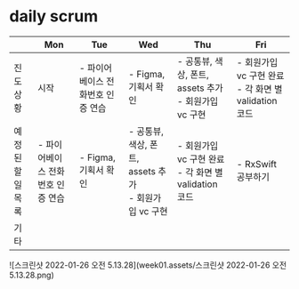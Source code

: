 # daily scrum

|                   | Mon                               | Tue                               | Wed                                                      | Thu                                                       | Fri                                                        |
| ----------------- | --------------------------------- | --------------------------------- | -------------------------------------------------------- | --------------------------------------------------------- | ---------------------------------------------------------- |
| 진도 상황         | 시작                              | - 파이어베이스 전화번호 인증 연습 | - Figma, 기획서 확인<br/>                                | - 공통뷰, 색상, 폰트, assets 추가<br/> - 회원가입 vc 구현 | - 회원가입 vc 구현 완료 <br/> - 각 화면 별 validation 코드 |
| 예정된 할 일 목록 | - 파이어베이스 전화번호 인증 연습 | - Figma, 기획서 확인              | - 공통뷰, 색상, 폰트, assets 추가<br> - 회원가입 vc 구현 | - 회원가입 vc 구현 완료 <br> - 각 화면 별 validation 코드 | - RxSwift 공부하기                                         |
| 기타              |                                   |                                   |                                                          |                                                           |                                                            |

![스크린샷 2022-01-26 오전 5.13.28](week01.assets/스크린샷 2022-01-26 오전 5.13.28.png)





